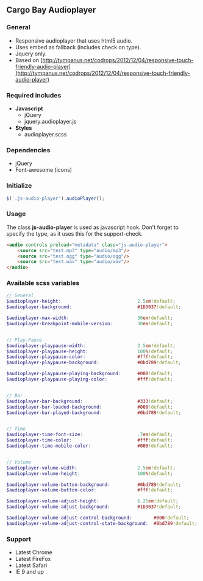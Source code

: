 ## Cargo Bay Audioplayer

### General
- Responsive audioplayer that uses html5 audio.
- Uses embed as fallback (includes check on type).
- Jquery only.
- Based on [http://tympanus.net/codrops/2012/12/04/responsive-touch-friendly-audio-player](http://tympanus.net/codrops/2012/12/04/responsive-touch-friendly-audio-player)


### Required includes
- **Javascript**
	- jQuery
	- jquery.audioplayer.js
- **Styles**
	- audioplayer.scss


### Dependencies
- jQuery
- Font-awesome (icons)


### Initialize
```javascript
$('.js-audio-player').audioPlayer();
```

### Usage
The class **js-audio-player** is used as javascript hook.
Don't forget to specify the type, as it uses this for the support-check.

```html
<audio controls preload="metadata" class="js-audio-player">
	<source src="test.mp3" type="audio/mp3"/>
    <source src="test.ogg" type="audio/ogg"/>
    <source src="test.wav" type="audio/wav"/>
</audio>
```
### Available scss variables
```scss
// General
$audioplayer-height:                            2.5em!default;
$audioplayer-background:                        #1D3037!default;

$audioplayer-max-width:                         30em!default;
$audioplayer-breakpoint-mobile-version:         30em!default;


// Play-Pause
$audioplayer-playpause-width:                   2.5em!default;
$audioplayer-playpause-height:                  100%!default;
$audioplayer-playpause-color:                   #fff!default;
$audioplayer-playpause-background:              #0bd789!default;

$audioplayer-playpause-playing-background:      #000!default;
$audioplayer-playpause-playing-color:           #fff!default;


// Bar
$audioplayer-bar-background:                    #333!default;
$audioplayer-bar-loaded-background:             #000!default;
$audioplayer-bar-played-background:             #0bd789!default;


// Time
$audioplayer-time-font-size:                    .7em!default;
$audioplayer-time-color:                        #fff!default;
$audioplayer-time-mobile-color:                 #000!default;


// Volume
$audioplayer-volume-width:                      2.5em!default;
$audioplayer-volume-height:                     100%!default;

$audioplayer-volume-button-background:          #0bd789!default;
$audioplayer-volume-button-color:               #fff!default;

$audioplayer-volume-adjust-height:              6.25em!default;
$audioplayer-volume-adjust-background:          #1D3037!default;

$audioplayer-volume-adjust-control-background:        #000!default;
$audioplayer-volume-adjust-control-state-background:  #0bd789!default;
```


### Support

- Latest Chrome
- Latest FireFox
- Latest Safari
- IE 9 and up
